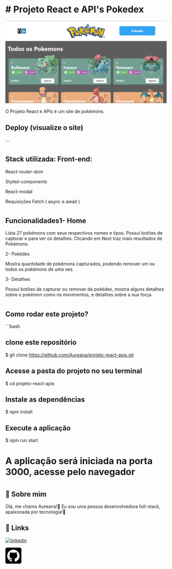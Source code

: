 # # Projeto React e API's Pokedex
![Navigate](./src/imagens/telaHome.png)

O Projeto React e APIs é um site de pokémons.



## Deploy (visualize o site)


...

#
## Stack utilizada: Front-end: 
React-router-dom

Styled-components

React-modal

Requisições Fetch ( async e await )
#

## Funcionalidades1- Home

Lista 27 pokémons com seus respectivos nomes e tipos. Possui botões de capturar e para ver os detalhes. Clicando em Next traz mais resultados de Pokémons.

2- Pokédex

Mostra quantidade de pokémons capturados, podendo remover um ou todos os pokémons de uma vez.

3- Detalhes

Possui botões de capturar ou remover da pokédex, mostra alguns detalhes sobre o pokémon como os movimentos, e detalhes sobre a sua força.


#
## Como rodar este projeto?

´´´bash
## clone este repositório
$ git clone https://github.com/Aureana/projeto-react-apis.git

## Acesse a pasta do projeto no seu terminal
$ cd projeto-react-apis

## Instale as dependências
$ npm install

## Execute a aplicação
$ npm run start

# A aplicação será iniciada na porta 3000, acesse pelo navegador


#

#



## 🚀 Sobre mim
 Olá, me chamo Aureana!👋 Eu sou uma pessoa desenvolvedora full-stack, apaixonada por tecnologia!💖



## 🔗 Links

[![linkedin](https://img.shields.io/badge/linkedin-0A66C2?style=for-the-badge&logo=linkedin&logoColor=white)](https://www.linkedin.com/in/aureana-santos-a7091b21b)

[![GitHub](./src/imagens/github22.png)](https://github.com/Aureana)